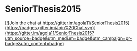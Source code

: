 # SeniorThesis2015

[![Join the chat at https://gitter.im/agola11/SeniorThesis2015](https://badges.gitter.im/Join%20Chat.svg)](https://gitter.im/agola11/SeniorThesis2015?utm_source=badge&utm_medium=badge&utm_campaign=pr-badge&utm_content=badge)
